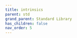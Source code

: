 ```yaml
---
title: intrinsics
parent: std
grand_parent: Standard Library
has_children: false
nav_order: 5
---
```


